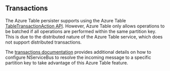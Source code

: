 ﻿## Transactions

The Azure Table persister supports using the Azure Table [TableTransactionAction API](https://github.com/Azure/azure-sdk-for-net/blob/main/sdk/tables/Azure.Data.Tables/MigrationGuide.md#batch-transactions). However, Azure Table only allows operations to be batched if all operations are performed within the same partition key. This is due to the distributed nature of the Azure Table service, which does not support distributed transactions.

The [transactions documentation](transactions.md) provides additional details on how to configure NServiceBus to resolve the incoming message to a specific partition key to take advantage of this Azure Table feature.